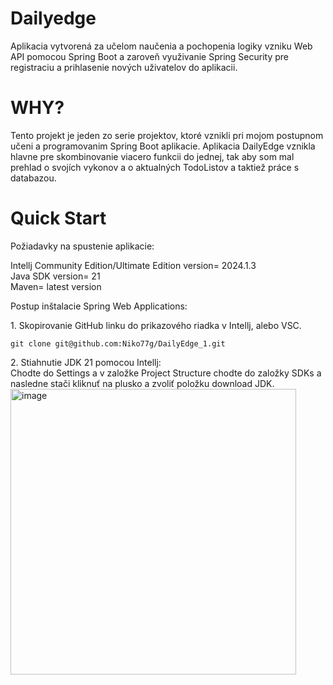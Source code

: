 # Dailyedge
Aplikacia vytvorená za učelom naučenia a pochopenia logiky vzniku Web API pomocou Spring Boot a zaroveň využivanie Spring Security pre registraciu a prihlasenie nových uživatelov do aplikacii. 

# WHY?
Tento projekt je jeden zo serie projektov, ktoré vznikli pri mojom postupnom učeni a programovanim Spring Boot aplikacie. Aplikacia DailyEdge vznikla hlavne pre skombinovanie viacero funkcii do jednej, tak aby som mal prehlad o svojích vykonov a o aktualných TodoListov a taktiež práce s databazou.

# Quick Start
Požiadavky na spustenie aplikacie:
<div>Intellj Community Edition/Ultimate Edition version= 2024.1.3</div>
<div>Java SDK version= 21</div>
<div>Maven= latest version</div>

Postup inštalacie Spring Web Applications:
<div>1. Skopirovanie GitHub linku do prikazového riadka v Intellj, alebo VSC. </div>
 <div class="snippet-clipboard-content notranslate position-relative overflow-auto" data-snippet-clipboard-copy-content="git@github.com:Niko77g/DailyEdge_1.git">
  <pre lang="terminal" class="notranslate"><code>git clone git@github.com:Niko77g/DailyEdge_1.git</code></pre>
</div>
<div>2. Stiahnutie JDK 21 pomocou Intellj:</div>
<div>Chodte do Settings a v založke Project Structure chodte do založky SDKs a nasledne stači kliknuť na plusko a zvoliť položku download JDK.</div>
<img width="457" alt="image" src="https://github.com/Niko77g/DailyEdge_1/assets/94113127/2f53fdcf-311e-4b0c-b677-bd4ec082b496">

